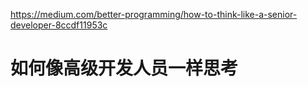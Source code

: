 https://medium.com/better-programming/how-to-think-like-a-senior-developer-8ccdf11953c

# 如何像高级开发人员一样思考

